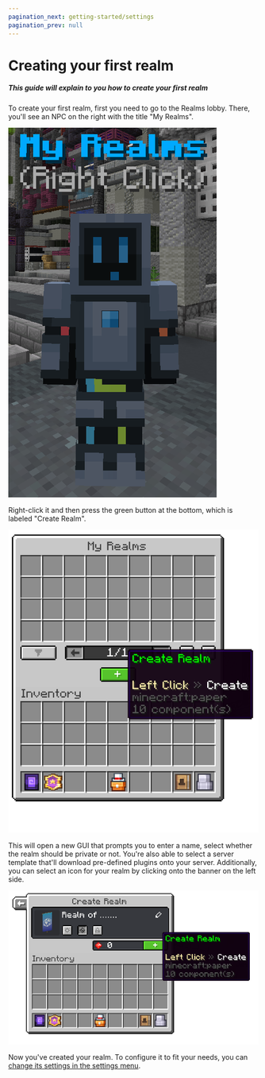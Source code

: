 ```yaml
---
pagination_next: getting-started/settings
pagination_prev: null
---
```


# Creating your first realm

##### This guide will explain to you how to create your first realm

To create your first realm, first you need to go to the Realms lobby. There, you'll see an NPC on the right with the title "My Realms".

![My realms npc](../../static/img/en/getting-started/npc.png)

Right-click it and then press the green button at the bottom, which is labeled "Create Realm".

![My realms menu](../../static/img/en/getting-started/create.png)

This will open a new GUI that prompts you to enter a name, select whether the realm should be private or not. You're also able to select a server template that'll download pre-defined plugins onto your server. Additionally, you can select an icon for your realm by clicking onto the banner on the left side.

![Create realm menu](../../static/img/en/getting-started/create-gui.png)

Now you've created your realm. To configure it to fit your needs, you can [change its settings in the settings menu](./settings).
